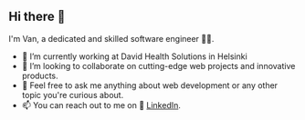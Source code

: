 ## Hi there 👋

I'm Van, a dedicated and skilled software engineer 👨‍💻. 

- 🔭 I’m currently working at David Health Solutions in Helsinki
- 👯 I’m looking to collaborate on cutting-edge web projects and innovative products.
- 💬 Feel free to ask me anything about web development or any other topic you're curious about.
- 📫 You can reach out to me on 👔 [LinkedIn](https://www.linkedin.com/in/lelevan3010/).
